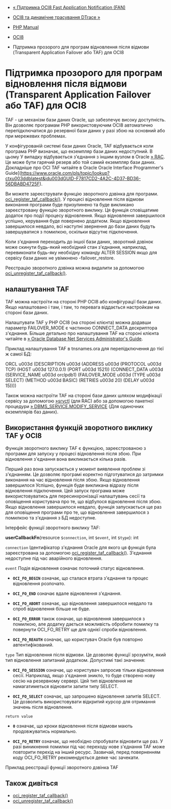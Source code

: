 - [« Підтримка OCI8 Fast Application Notification
(FAN)](oci8.fan.md)
- [OCI8 та динамічне трасування DTrace »](oci8.dtrace.md)

- [PHP Manual](index.md)
- [OCI8](book.oci8.md)
- Підтримка прозорого для програм відновлення після відмови
(Transparent Application Failover або TAF) для OCI8

# Підтримка прозорого для програм відновлення після відмови (Transparent Application Failover або TAF) для OCI8

TAF - це механізм бази даних Oracle, що забезпечує високу
доступність. Він дозволяє програмам PHP використовуючим OCI8
автоматично перепідключатися до резервної бази даних у разі збою на
основний або при мережевих проблемах.

У конфігурованій системі бази даних Oracle, TAF відбувається коли
програма PHP визначає, що екземпляр бази даних недоступний. В цьому
У випадку відбувається з'єднання з іншим вузлом в Oracle
[» RAC](https://www.oracle.com/pls/topic/lookup?ctxu003ddblatest&idu003dGUID-DEF850F6-27E9-428E-B8FC-530230D78AD2).
Це може бути гарячий резерв або той самий екземпляр бази даних.
Докладніше про OCI TAF читайте в Oracle Oracle Interface Programmer's
Guide](https://www.oracle.com/pls/topic/lookup?ctxu003ddblatest&idu003dGUID-F7817CD2-4A2C-4D37-BD36-56DBABD4725F).

Ви можете зареєструвати функцію зворотного дзвінка для програми.
[oci_register_taf_callback()](function.oci-register-taf-callback.md).
У процесі відновлення після відмови виконання програми буде
призупинено та буде викликано зареєстровану функцію зворотного
виклику. Ця функція сповіщатиме додаток про події процесу
відновлення. Якщо відновлення завершилося успішно, керування
буде повернено додатком. Якщо відновлення завершилося невдало,
всі наступні звернення до бази даних будуть завершуватися з помилкою,
оскільки відсутнє підключення.

Коли з'єднання переходить до іншої бази даних, зворотний дзвінок може
скинути будь-який необхідний стан з'єднання, наприклад, перевиконати
будь-яку необхідну команду ALTER SESSION якщо для сервісу бази даних не
увімкнено -failover_restore.

Реєстрацію зворотного дзвінка можна видалити за допомогою
[oci_unregister_taf_callback()](function.oci-unregister-taf-callback.md).

## налаштування TAF

TAF можна настроїти на стороні PHP OCI8 або конфігурації бази даних.
Якщо налаштовано і там, і там, то перевага віддається настройкам на
стороні бази даних.

Налаштувати TAF у PHP OCI8 (на стороні клієнта) можна додавши параметр
FAILOVER_MODE є частиною CONNECT_DATA дескриптора з'єднання. Більше
детально про налаштування TAF на стороні клієнта читайте в [» Oracle
Database Net Services Administrator's
Guide](https://www.oracle.com/pls/topic/lookup?ctxu003ddblatest&idu003dGUID-8F532535-C401-4B51-BE0B-04FD74BB0621).

Приклад налаштування TAF в tnsnames.ora для перепідключення до тієї ж самої
БД:

ORCL u003d
(DESCRIPTION u003d
(ADDRESS u003d (PROTOCOL u003d TCP) (HOST u003d 127.0.0.1) (PORT u003d 1521))
(CONNECT_DATA u003d
(SERVICE_NAME u003d orclpdb1)
(FAILOVER_MODE u003d
(TYPE u003d SELECT)
(METHOD u003d BASIC)
(RETRIES u003d 20)
(DELAY u003d 15))))

Також можна настроїти TAF на стороні бази даних шляхом модифікації
сервісу за допомогою
[»srvctl](https://www.oracle.com/pls/topic/lookup?ctxu003ddblatest&idu003dGUID-8DC4D5E0-CA9D-47BC-BAD0-8769405AFEC5)
(для RAC) або за допомогою пакетної процедури [»
DBMS_SERVICE.MODIFY_SERVICE](https://www.oracle.com/pls/topic/lookup?ctxu003ddblatest&idu003dGUID-C11449DC-EEDE-4BB8-9D2C-0A45198C1928)
(Для одиночних екземплярів баз даних).

## Використання функцій зворотного виклику TAF у OCI8

Функція зворотного виклику TAF є функцією, зареєстрованою з
програми для запуску у процесі відновлення після збою. При
відновлення з'єднання вона викликається кілька разів.

Перший раз вона запускається у момент виявлення проблем зі з'єднанням.
Це дозволяє програмі коректно підготуватися до затримки виконання
на час відновлення після збою. Якщо відновлення завершилося
Успішно, функція буде викликана відразу після відновлення підключення.
Цей запуск програма може використовуватись для пересинхронізації налаштувань
сесії та оповіщення користувача про те, що відбулося відновлення
після збою. Якщо відновлення завершилося невдало, функція
запускається ще раз для оповіщення програми про те, що відновлення
завершилося з помилкою та з'єднання з БД недоступне.

Інтерфейс функції зворотного виклику TAF:

**userCallbackFn**(resource `$connection`, int `$event`, int `$type`):
int

`connection`
Ідентифікатор з'єднання Oracle для якого ця функція була
зареєстрована за допомогою
[oci_register_taf_callback()](function.oci-register-taf-callback.md).
З'єднання недоступне під час аварійного відновлення.

`event`
Подія відновлення означає поточний статус відновлення.

- **`OCI_FO_BEGIN`** означає, що сталася втрата з'єднання та
процес відновлення розпочато.

- **`OCI_FO_END`** означає вдале відновлення з'єднання.

- **`OCI_FO_ABORT`** означає, що відновлення завершилося невдало
та спроб відновлення більше не буде.

- **`OCI_FO_ERROR`** також означає, що відновлення завершилося з
помилкою, але додатку дається можливість обробити помилку та
повернути OCI_FO_RETRY ще для однієї спроби відновлення.

- **`OCI_FO_REAUTH`** означає, що користувач Oracle був повторно
автентифікований.

`type`
Тип відновлення після відмови. Це дозволяє функції зрозуміти, який тип
відновлення запитаний додатком. Допустимі такі значення:

- **`OCI_FO_SESSION`** означає, що користувач запросив тільки
відновлення сесії. Наприклад, якщо з'єднання зникло, то буде
створено нову сесію на резервному сервері. Цей тип відновлення
не намагатиметься відновити запити типу SELECT.

- **`OCI_FO_SELECT`** означає, що запрошено відновлення запитів
SELECT. Це дозволить використовувати відкритий курсор для отримання
значень після відновлення.

`return value`
- **`0`** означає, що кроки відновлення після відмови мають
продовжуватись нормально.

- **`OCI_FO_RETRY`** означає, що необхідно спробувати
відновити ще раз. У разі виникнення помилки під час переходу
нове з'єднання TAF може повторити перехід на інший ресурс.
Зазвичай, перед поверненням коду OCI_FO_RETRY рекомендується деяке
час зачекати.

Приклад реєстрації функції зворотного дзвінка TAF



## Також дивіться

- [oci_register_taf_callback()](function.oci-register-taf-callback.md)
- [oci_unregister_taf_callback()](function.oci-unregister-taf-callback.md)

